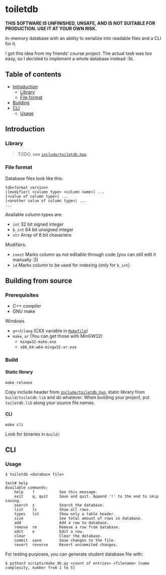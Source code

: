 # toiletdb

**THIS SOFTWARE IS UNFINISHED, UNSAFE, AND IS NOT SUITABLE FOR PRODUCTION. USE IT AT YOUR OWN RISK.**

In-memory database with an ability to serialize into readable files and a CLI for it.

I got this idea from my friends' course project.
The actual task was too easy, so I decided to implement a whole database instead :3c.

## Table of contents

- [Introduction](#introduction)
	- [Library](#library)
	- [File format](#file-format)
- [Building](#building-from-source)
- [CLI](#cli)
	- [Usage](#usage)

## Introduction

### Library

> TODO, see [`include/toiletdb.hpp`](include/toiletdb.hpp)

### File format

Database files look like this:

```
tdb<format version>
|[modifier] <column type> <column name>| ...
|<value of column type>| ...
|<another value of column type>| ...
...
```

Available column types are:

- `int`   32 bit signed integer
- `b_int` 64 bit unsigned integer
- `str`   Array of 8 bit characters

Modifiers:

- `const` Marks column as not editable through code (you can still edit it manually :3)
- `id`    Marks column to be used for indexing (only for `b_int`)

## Building from source

### Prerequisites

- C++ compiler
- GNU make

Windows

- `g++`/`clang` (CXX variable in [`Makefile`](./Makefile))
- `make`, `ar` (You can get those with MinGW32)
	- `mingw32-make.exe`
	- `x86_64-w64-mingw32-ar.exe`

### Build

#### Static library

```console
make release
```

Copy include header from [`include/toiletdb.hpp`](include/toiletdb.hpp), static library from `build/toiletdb.lib` and do whatever.
When building your project, put `toiletdb.lib` along your source file names.

#### CLI

```console
make cli
```

Look for binaries in `build/`

## CLI

### Usage

```console
$ toiletdb <database file>
```

```console
test# help
Available commands:
	help  	?			See this message.
	exit  	q, quit		Save and quit. Append '!' to the end to skip saving.
	search	s			Search the database.
	list  	ls			Show all rows.
	types 	lst			Show only a table header.
	size  				See total amount of rows in database.
	add   				Add a row to database.
	remove	rm			Remove a row from database.
	edit  	e			Edit a row.
	clear 				Clear the database.
	commit	save		Save changes to the file.
	revert	reverse		Revert uncommited changes.
```

For testing purposes, you can generate student database file with:

```console
$ python3 scripts/make_db.py <count of entries> <filename> [name complexity, number from 1 to 5]
```
